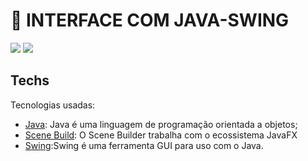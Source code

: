 # 🤖​ INTERFACE COM JAVA-SWING



<img src="https://cdn.discordapp.com/attachments/1046496322108280942/1049515403115769896/image.png">
<img src="https://cdn.discordapp.com/attachments/1046496322108280942/1049517754220281856/image.png">
 
## Techs

Tecnologias usadas:

* [Java](https://www.oracle.com/br/java/): Java é uma linguagem de programação orientada a objetos;
* [Scene Build](https://gluonhq.com/products/scene-builder/): O Scene Builder trabalha com o ecossistema JavaFX
* [Swing]():Swing é uma ferramenta GUI para uso com o Java.

